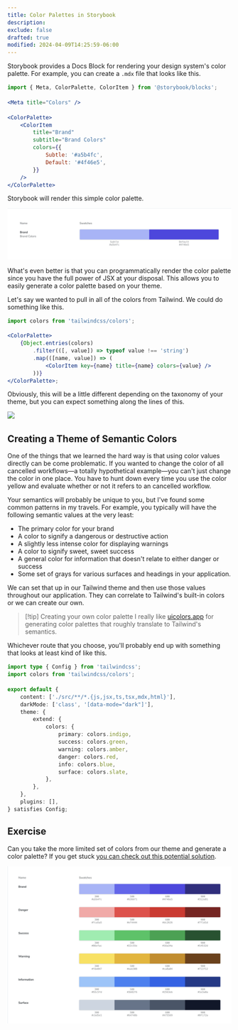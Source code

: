 ```yaml
---
title: Color Palettes in Storybook
description:
exclude: false
drafted: true
modified: 2024-04-09T14:25:59-06:00
---
```


Storybook provides a Docs Block for rendering your design system's color palette. For example, you can create a `.mdx` file that looks like this.

```jsx
import { Meta, ColorPalette, ColorItem } from '@storybook/blocks';

<Meta title="Colors" />

<ColorPalette>
	<ColorItem
		title="Brand"
		subtitle="Brand Colors"
		colors={{
			Subtle: '#a5b4fc',
			Default: '#4f46e5',
		}}
	/>
</ColorPalette>
```

Storybook will render this simple color palette.

![Storybook rendering a color palette](../../assets/storybook-color-palette.png)

What's even better is that you can programmatically render the color palette since you have the full power of JSX at your disposal. This allows you to easily generate a color palette based on your theme.

Let's say we wanted to pull in all of the colors from Tailwind. We could do something like this.

```jsx
import colors from 'tailwindcss/colors';

<ColorPalette>
	{Object.entries(colors)
		.filter(([, value]) => typeof value !== 'string')
		.map(([name, value]) => (
			<ColorItem key={name} title={name} colors={value} />
		))}
</ColorPalette>;
```

Obviously, this will be a little different depending on the taxonomy of your theme, but you can expect something along the lines of this.

![](assets/storybook-color-palette-from-tailwind@2x.png)

## Creating a Theme of Semantic Colors

One of the things that we learned the hard way is that using color values directly can be come problematic. If you wanted to change the color of all cancelled workflows—a totally hypothetical example—you can't just change the color in one place. You have to hunt down every time you use the color yellow and evaluate whether or not it refers to an cancelled workflow.

Your semantics will probably be unique to you, but I've found some common patterns in my travels. For example, you typically will have the following semantic values at the very least:

- The primary color for your brand
- A color to signify a dangerous or destructive action
- A slightly less intense color for displaying warnings
- A color to signify sweet, sweet success
- A general color for information that doesn't relate to either danger or success
- Some set of grays for various surfaces and headings in your application.

We can set that up in our Tailwind theme and then use those values throughout our application. They can correlate to Tailwind's built-in colors or we can create our own.

> [!tip] Creating your own color palette
> I really like [uicolors.app](https://uicolors.app/create) for generating color palettes that roughly translate to Tailwind's semantics.

Whichever route that you choose, you'll probably end up with something that looks at least kind of like this.

```ts
import type { Config } from 'tailwindcss';
import colors from 'tailwindcss/colors';

export default {
	content: ['./src/**/*.{js,jsx,ts,tsx,mdx,html}'],
	darkMode: ['class', '[data-mode="dark"]'],
	theme: {
		extend: {
			colors: {
				primary: colors.indigo,
				success: colors.green,
				warning: colors.amber,
				danger: colors.red,
				info: colors.blue,
				surface: colors.slate,
			},
		},
	},
	plugins: [],
} satisfies Config;
```

## Exercise

Can you take the more limited set of colors from our theme and generate a color palette? If you get stuck [you can check out this potential solution](color-palette-solution).

![A programmatically generated color palette displayed in Storybook](../../assets/storybook-progamatically-generated-color-palette.png)
